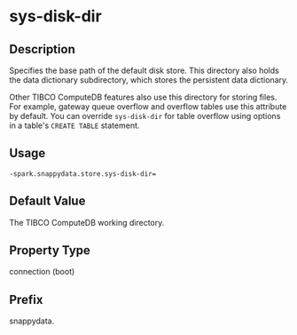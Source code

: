 # sys-disk-dir

## Description

Specifies the base path of the default disk store. This directory also holds the data dictionary subdirectory, which stores the persistent data dictionary.

Other TIBCO ComputeDB features also use this directory for storing files. For example, gateway queue overflow and overflow tables use this attribute by default. You can override `sys-disk-dir` for table overflow using options in a table's `CREATE TABLE` statement.

## Usage 

```pre
-spark.snappydata.store.sys-disk-dir=
```

## Default Value

The TIBCO ComputeDB working directory.

## Property Type

connection (boot)

## Prefix

snappydata.
